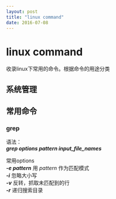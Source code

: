 ```yaml
---
layout: post
title: "linux command"
date: 2016-07-08
---
```


# linux command  
收录linux下常用的命令。根据命令的用途分类

## 系统管理

## 常用命令

### grep  

语法：  
**_grep options pattern input_file_names_**  

常用options  
**_-e pattern_** 用 _pattern_ 作为匹配模式    
**_-i_** 忽略大小写  
**_-v_** 反转，抓取未匹配到的行  
**_-r_** 递归搜索目录  
